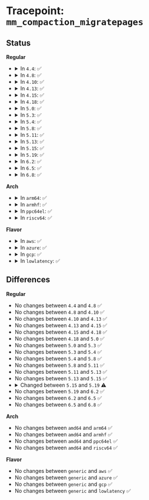 # Tracepoint: <code>mm_compaction_migratepages</code>

## Status
<b>Regular</b>
<ul>
<li>
<details>
<summary>In <code>4.4</code>: ✅</summary>

Event:

```c
struct trace_event_raw_mm_compaction_migratepages {
    struct trace_entry ent;
    long unsigned int nr_migrated;
    long unsigned int nr_failed;
    char __data[0];
};
```
Function:

```c
void trace_event_raw_event_mm_compaction_migratepages(void *__data, long unsigned int nr_all, int migrate_rc, struct list_head *migratepages);
```
</details>
</li>
<li>
<details>
<summary>In <code>4.8</code>: ✅</summary>

Event:

```c
struct trace_event_raw_mm_compaction_migratepages {
    struct trace_entry ent;
    long unsigned int nr_migrated;
    long unsigned int nr_failed;
    char __data[0];
};
```
Function:

```c
void trace_event_raw_event_mm_compaction_migratepages(void *__data, long unsigned int nr_all, int migrate_rc, struct list_head *migratepages);
```
</details>
</li>
<li>
<details>
<summary>In <code>4.10</code>: ✅</summary>

Event:

```c
struct trace_event_raw_mm_compaction_migratepages {
    struct trace_entry ent;
    long unsigned int nr_migrated;
    long unsigned int nr_failed;
    char __data[0];
};
```
Function:

```c
void trace_event_raw_event_mm_compaction_migratepages(void *__data, long unsigned int nr_all, int migrate_rc, struct list_head *migratepages);
```
</details>
</li>
<li>
<details>
<summary>In <code>4.13</code>: ✅</summary>

Event:

```c
struct trace_event_raw_mm_compaction_migratepages {
    struct trace_entry ent;
    long unsigned int nr_migrated;
    long unsigned int nr_failed;
    char __data[0];
};
```
Function:

```c
void trace_event_raw_event_mm_compaction_migratepages(void *__data, long unsigned int nr_all, int migrate_rc, struct list_head *migratepages);
```
</details>
</li>
<li>
<details>
<summary>In <code>4.15</code>: ✅</summary>

Event:

```c
struct trace_event_raw_mm_compaction_migratepages {
    struct trace_entry ent;
    long unsigned int nr_migrated;
    long unsigned int nr_failed;
    char __data[0];
};
```
Function:

```c
void trace_event_raw_event_mm_compaction_migratepages(void *__data, long unsigned int nr_all, int migrate_rc, struct list_head *migratepages);
```
</details>
</li>
<li>
<details>
<summary>In <code>4.18</code>: ✅</summary>

Event:

```c
struct trace_event_raw_mm_compaction_migratepages {
    struct trace_entry ent;
    long unsigned int nr_migrated;
    long unsigned int nr_failed;
    char __data[0];
};
```
Function:

```c
void trace_event_raw_event_mm_compaction_migratepages(void *__data, long unsigned int nr_all, int migrate_rc, struct list_head *migratepages);
```
</details>
</li>
<li>
<details>
<summary>In <code>5.0</code>: ✅</summary>

Event:

```c
struct trace_event_raw_mm_compaction_migratepages {
    struct trace_entry ent;
    long unsigned int nr_migrated;
    long unsigned int nr_failed;
    char __data[0];
};
```
Function:

```c
void trace_event_raw_event_mm_compaction_migratepages(void *__data, long unsigned int nr_all, int migrate_rc, struct list_head *migratepages);
```
</details>
</li>
<li>
<details>
<summary>In <code>5.3</code>: ✅</summary>

Event:

```c
struct trace_event_raw_mm_compaction_migratepages {
    struct trace_entry ent;
    long unsigned int nr_migrated;
    long unsigned int nr_failed;
    char __data[0];
};
```
Function:

```c
void trace_event_raw_event_mm_compaction_migratepages(void *__data, long unsigned int nr_all, int migrate_rc, struct list_head *migratepages);
```
</details>
</li>
<li>
<details>
<summary>In <code>5.4</code>: ✅</summary>

Event:

```c
struct trace_event_raw_mm_compaction_migratepages {
    struct trace_entry ent;
    long unsigned int nr_migrated;
    long unsigned int nr_failed;
    char __data[0];
};
```
Function:

```c
void trace_event_raw_event_mm_compaction_migratepages(void *__data, long unsigned int nr_all, int migrate_rc, struct list_head *migratepages);
```
</details>
</li>
<li>
<details>
<summary>In <code>5.8</code>: ✅</summary>

Event:

```c
struct trace_event_raw_mm_compaction_migratepages {
    struct trace_entry ent;
    long unsigned int nr_migrated;
    long unsigned int nr_failed;
    char __data[0];
};
```
Function:

```c
void trace_event_raw_event_mm_compaction_migratepages(void *__data, long unsigned int nr_all, int migrate_rc, struct list_head *migratepages);
```
</details>
</li>
<li>
<details>
<summary>In <code>5.11</code>: ✅</summary>

Event:

```c
struct trace_event_raw_mm_compaction_migratepages {
    struct trace_entry ent;
    long unsigned int nr_migrated;
    long unsigned int nr_failed;
    char __data[0];
};
```
Function:

```c
void trace_event_raw_event_mm_compaction_migratepages(void *__data, long unsigned int nr_all, int migrate_rc, struct list_head *migratepages);
```
</details>
</li>
<li>
<details>
<summary>In <code>5.13</code>: ✅</summary>

Event:

```c
struct trace_event_raw_mm_compaction_migratepages {
    struct trace_entry ent;
    long unsigned int nr_migrated;
    long unsigned int nr_failed;
    char __data[0];
};
```
Function:

```c
void trace_event_raw_event_mm_compaction_migratepages(void *__data, long unsigned int nr_all, int migrate_rc, struct list_head *migratepages);
```
</details>
</li>
<li>
<details>
<summary>In <code>5.15</code>: ✅</summary>

Event:

```c
struct trace_event_raw_mm_compaction_migratepages {
    struct trace_entry ent;
    long unsigned int nr_migrated;
    long unsigned int nr_failed;
    char __data[0];
};
```
Function:

```c
void trace_event_raw_event_mm_compaction_migratepages(void *__data, long unsigned int nr_all, int migrate_rc, struct list_head *migratepages);
```
</details>
</li>
<li>
<details>
<summary>In <code>5.19</code>: ✅</summary>

Event:

```c
struct trace_event_raw_mm_compaction_migratepages {
    struct trace_entry ent;
    long unsigned int nr_migrated;
    long unsigned int nr_failed;
    char __data[0];
};
```
Function:

```c
void trace_event_raw_event_mm_compaction_migratepages(void *__data, struct compact_control *cc, unsigned int nr_succeeded);
```
</details>
</li>
<li>
<details>
<summary>In <code>6.2</code>: ✅</summary>

Event:

```c
struct trace_event_raw_mm_compaction_migratepages {
    struct trace_entry ent;
    long unsigned int nr_migrated;
    long unsigned int nr_failed;
    char __data[0];
};
```
Function:

```c
void trace_event_raw_event_mm_compaction_migratepages(void *__data, struct compact_control *cc, unsigned int nr_succeeded);
```
</details>
</li>
<li>
<details>
<summary>In <code>6.5</code>: ✅</summary>

Event:

```c
struct trace_event_raw_mm_compaction_migratepages {
    struct trace_entry ent;
    long unsigned int nr_migrated;
    long unsigned int nr_failed;
    char __data[0];
};
```
Function:

```c
void trace_event_raw_event_mm_compaction_migratepages(void *__data, struct compact_control *cc, unsigned int nr_succeeded);
```
</details>
</li>
<li>
<details>
<summary>In <code>6.8</code>: ✅</summary>

Event:

```c
struct trace_event_raw_mm_compaction_migratepages {
    struct trace_entry ent;
    long unsigned int nr_migrated;
    long unsigned int nr_failed;
    char __data[0];
};
```
Function:

```c
void trace_event_raw_event_mm_compaction_migratepages(void *__data, struct compact_control *cc, unsigned int nr_succeeded);
```
</details>
</li>
</ul>
<b>Arch</b>
<ul>
<li>
<details>
<summary>In <code>arm64</code>: ✅</summary>

Event:

```c
struct trace_event_raw_mm_compaction_migratepages {
    struct trace_entry ent;
    long unsigned int nr_migrated;
    long unsigned int nr_failed;
    char __data[0];
};
```
Function:

```c
void trace_event_raw_event_mm_compaction_migratepages(void *__data, long unsigned int nr_all, int migrate_rc, struct list_head *migratepages);
```
</details>
</li>
<li>
<details>
<summary>In <code>armhf</code>: ✅</summary>

Event:

```c
struct trace_event_raw_mm_compaction_migratepages {
    struct trace_entry ent;
    long unsigned int nr_migrated;
    long unsigned int nr_failed;
    char __data[0];
};
```
Function:

```c
void trace_event_raw_event_mm_compaction_migratepages(void *__data, long unsigned int nr_all, int migrate_rc, struct list_head *migratepages);
```
</details>
</li>
<li>
<details>
<summary>In <code>ppc64el</code>: ✅</summary>

Event:

```c
struct trace_event_raw_mm_compaction_migratepages {
    struct trace_entry ent;
    long unsigned int nr_migrated;
    long unsigned int nr_failed;
    char __data[0];
};
```
Function:

```c
void trace_event_raw_event_mm_compaction_migratepages(void *__data, long unsigned int nr_all, int migrate_rc, struct list_head *migratepages);
```
</details>
</li>
<li>
<details>
<summary>In <code>riscv64</code>: ✅</summary>

Event:

```c
struct trace_event_raw_mm_compaction_migratepages {
    struct trace_entry ent;
    long unsigned int nr_migrated;
    long unsigned int nr_failed;
    char __data[0];
};
```
Function:

```c
void trace_event_raw_event_mm_compaction_migratepages(void *__data, long unsigned int nr_all, int migrate_rc, struct list_head *migratepages);
```
</details>
</li>
</ul>
<b>Flavor</b>
<ul>
<li>
<details>
<summary>In <code>aws</code>: ✅</summary>

Event:

```c
struct trace_event_raw_mm_compaction_migratepages {
    struct trace_entry ent;
    long unsigned int nr_migrated;
    long unsigned int nr_failed;
    char __data[0];
};
```
Function:

```c
void trace_event_raw_event_mm_compaction_migratepages(void *__data, long unsigned int nr_all, int migrate_rc, struct list_head *migratepages);
```
</details>
</li>
<li>
<details>
<summary>In <code>azure</code>: ✅</summary>

Event:

```c
struct trace_event_raw_mm_compaction_migratepages {
    struct trace_entry ent;
    long unsigned int nr_migrated;
    long unsigned int nr_failed;
    char __data[0];
};
```
Function:

```c
void trace_event_raw_event_mm_compaction_migratepages(void *__data, long unsigned int nr_all, int migrate_rc, struct list_head *migratepages);
```
</details>
</li>
<li>
<details>
<summary>In <code>gcp</code>: ✅</summary>

Event:

```c
struct trace_event_raw_mm_compaction_migratepages {
    struct trace_entry ent;
    long unsigned int nr_migrated;
    long unsigned int nr_failed;
    char __data[0];
};
```
Function:

```c
void trace_event_raw_event_mm_compaction_migratepages(void *__data, long unsigned int nr_all, int migrate_rc, struct list_head *migratepages);
```
</details>
</li>
<li>
<details>
<summary>In <code>lowlatency</code>: ✅</summary>

Event:

```c
struct trace_event_raw_mm_compaction_migratepages {
    struct trace_entry ent;
    long unsigned int nr_migrated;
    long unsigned int nr_failed;
    char __data[0];
};
```
Function:

```c
void trace_event_raw_event_mm_compaction_migratepages(void *__data, long unsigned int nr_all, int migrate_rc, struct list_head *migratepages);
```
</details>
</li>
</ul>

## Differences
<b>Regular</b>
<ul>
<li>
No changes between <code>4.4</code> and <code>4.8</code> ✅
</li>
<li>
No changes between <code>4.8</code> and <code>4.10</code> ✅
</li>
<li>
No changes between <code>4.10</code> and <code>4.13</code> ✅
</li>
<li>
No changes between <code>4.13</code> and <code>4.15</code> ✅
</li>
<li>
No changes between <code>4.15</code> and <code>4.18</code> ✅
</li>
<li>
No changes between <code>4.18</code> and <code>5.0</code> ✅
</li>
<li>
No changes between <code>5.0</code> and <code>5.3</code> ✅
</li>
<li>
No changes between <code>5.3</code> and <code>5.4</code> ✅
</li>
<li>
No changes between <code>5.4</code> and <code>5.8</code> ✅
</li>
<li>
No changes between <code>5.8</code> and <code>5.11</code> ✅
</li>
<li>
No changes between <code>5.11</code> and <code>5.13</code> ✅
</li>
<li>
No changes between <code>5.13</code> and <code>5.15</code> ✅
</li>
<li>
<details>
<summary>Changed between <code>5.15</code> and <code>5.19</code> ⚠️</summary>
<ul>
<li>
<b>Func changed. </b>
</li>
<li>
<b>Param added. </b>
<code>struct compact_control *cc</code>
</li>
<li>
<b>Param added. </b>
<code>unsigned int nr_succeeded</code>
</li>
<li>
<b>Param removed. </b>
<code>long unsigned int nr_all</code>
</li>
<li>
<b>Param removed. </b>
<code>int migrate_rc</code>
</li>
<li>
<b>Param removed. </b>
<code>struct list_head *migratepages</code>
</li>
</ul>
</details>
</li>
<li>
No changes between <code>5.19</code> and <code>6.2</code> ✅
</li>
<li>
No changes between <code>6.2</code> and <code>6.5</code> ✅
</li>
<li>
No changes between <code>6.5</code> and <code>6.8</code> ✅
</li>
</ul>
<b>Arch</b>
<ul>
<li>
No changes between <code>amd64</code> and <code>arm64</code> ✅
</li>
<li>
No changes between <code>amd64</code> and <code>armhf</code> ✅
</li>
<li>
No changes between <code>amd64</code> and <code>ppc64el</code> ✅
</li>
<li>
No changes between <code>amd64</code> and <code>riscv64</code> ✅
</li>
</ul>
<b>Flavor</b>
<ul>
<li>
No changes between <code>generic</code> and <code>aws</code> ✅
</li>
<li>
No changes between <code>generic</code> and <code>azure</code> ✅
</li>
<li>
No changes between <code>generic</code> and <code>gcp</code> ✅
</li>
<li>
No changes between <code>generic</code> and <code>lowlatency</code> ✅
</li>
</ul>
